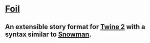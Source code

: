 # [Foil](https://twine-foil.herokuapp.com)
## An extensible story format for [Twine 2](https://twinery.org/2/) with a syntax similar to [Snowman](https://twinery.org/forum/discussion/1600).

